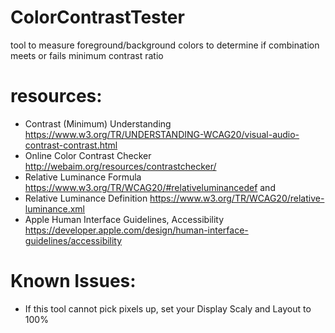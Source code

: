 # ColorContrastTester
tool to measure foreground/background colors to determine if combination meets or fails minimum contrast ratio

# resources:
- Contrast (Minimum) Understanding https://www.w3.org/TR/UNDERSTANDING-WCAG20/visual-audio-contrast-contrast.html 
- Online Color Contrast Checker http://webaim.org/resources/contrastchecker/
- Relative Luminance Formula https://www.w3.org/TR/WCAG20/#relativeluminancedef and 
- Relative Luminance Definition https://www.w3.org/TR/WCAG20/relative-luminance.xml
- Apple Human Interface Guidelines, Accessibility https://developer.apple.com/design/human-interface-guidelines/accessibility

# Known Issues:
- If this tool cannot pick pixels up, set your Display Scaly and Layout to 100%